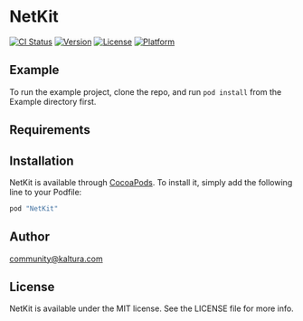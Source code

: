 # NetKit

[![CI Status](http://img.shields.io/travis/srivkas@gmail.com/NetKit.svg?style=flat)](https://travis-ci.org/srivkas@gmail.com/NetKit)
[![Version](https://img.shields.io/cocoapods/v/NetKit.svg?style=flat)](http://cocoapods.org/pods/NetKit)
[![License](https://img.shields.io/cocoapods/l/NetKit.svg?style=flat)](http://cocoapods.org/pods/NetKit)
[![Platform](https://img.shields.io/cocoapods/p/NetKit.svg?style=flat)](http://cocoapods.org/pods/NetKit)

## Example

To run the example project, clone the repo, and run `pod install` from the Example directory first.

## Requirements

## Installation

NetKit is available through [CocoaPods](http://cocoapods.org). To install
it, simply add the following line to your Podfile:

```ruby
pod "NetKit"
```

## Author

community@kaltura.com

## License

NetKit is available under the MIT license. See the LICENSE file for more info.

